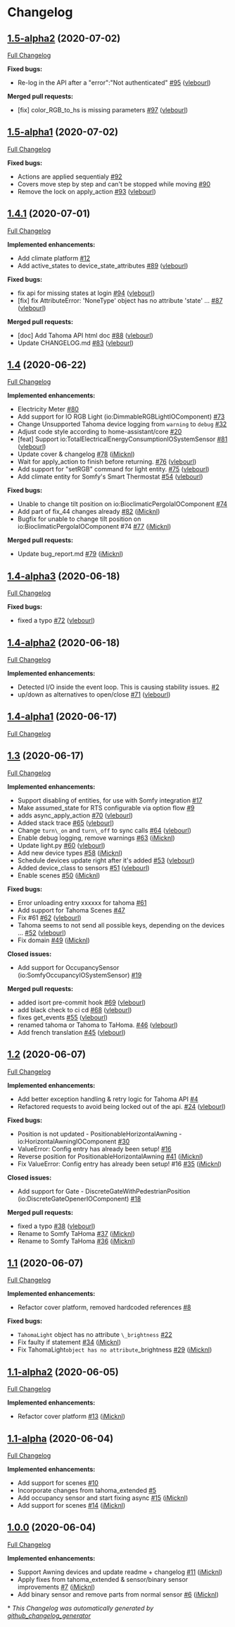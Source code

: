 # Changelog

## [1.5-alpha2](https://github.com/iMicknl/ha-tahoma/tree/1.5-alpha2) (2020-07-02)

[Full Changelog](https://github.com/iMicknl/ha-tahoma/compare/1.5-alpha1...1.5-alpha2)

**Fixed bugs:**

- Re-log in the API after a "error":"Not authenticated" [\#95](https://github.com/iMicknl/ha-tahoma/pull/95) ([vlebourl](https://github.com/vlebourl))

**Merged pull requests:**

- \[fix\] color\_RGB\_to\_hs is missing parameters [\#97](https://github.com/iMicknl/ha-tahoma/pull/97) ([vlebourl](https://github.com/vlebourl))

## [1.5-alpha1](https://github.com/iMicknl/ha-tahoma/tree/1.5-alpha1) (2020-07-02)

[Full Changelog](https://github.com/iMicknl/ha-tahoma/compare/1.4.1...1.5-alpha1)

**Fixed bugs:**

- Actions are applied sequentialy [\#92](https://github.com/iMicknl/ha-tahoma/issues/92)
- Covers move step by step and can't be stopped while moving [\#90](https://github.com/iMicknl/ha-tahoma/issues/90)
- Remove the lock on apply\_action [\#93](https://github.com/iMicknl/ha-tahoma/pull/93) ([vlebourl](https://github.com/vlebourl))

## [1.4.1](https://github.com/iMicknl/ha-tahoma/tree/1.4.1) (2020-07-01)

[Full Changelog](https://github.com/iMicknl/ha-tahoma/compare/1.4...1.4.1)

**Implemented enhancements:**

- Add climate platform [\#12](https://github.com/iMicknl/ha-tahoma/issues/12)
- Add active\_states to device\_state\_attributes [\#89](https://github.com/iMicknl/ha-tahoma/pull/89) ([vlebourl](https://github.com/vlebourl))

**Fixed bugs:**

- fix api for missing states at login [\#94](https://github.com/iMicknl/ha-tahoma/pull/94) ([vlebourl](https://github.com/vlebourl))
- \[fix\] fix AttributeError: 'NoneType' object has no attribute 'state' … [\#87](https://github.com/iMicknl/ha-tahoma/pull/87) ([vlebourl](https://github.com/vlebourl))

**Merged pull requests:**

- \[doc\] Add Tahoma API html doc [\#88](https://github.com/iMicknl/ha-tahoma/pull/88) ([vlebourl](https://github.com/vlebourl))
- Update CHANGELOG.md [\#83](https://github.com/iMicknl/ha-tahoma/pull/83) ([vlebourl](https://github.com/vlebourl))

## [1.4](https://github.com/iMicknl/ha-tahoma/tree/1.4) (2020-06-22)

[Full Changelog](https://github.com/iMicknl/ha-tahoma/compare/1.4-alpha3...1.4)

**Implemented enhancements:**

- Electricity Meter [\#80](https://github.com/iMicknl/ha-tahoma/issues/80)
- Add support for IO RGB Light \(io:DimmableRGBLightIOComponent\) [\#73](https://github.com/iMicknl/ha-tahoma/issues/73)
- Change Unsupported Tahoma device logging from `warning` to `debug` [\#32](https://github.com/iMicknl/ha-tahoma/issues/32)
- Adjust code style according to home-assistant/core [\#20](https://github.com/iMicknl/ha-tahoma/issues/20)
- \[feat\] Support io:TotalElectricalEnergyConsumptionIOSystemSensor [\#81](https://github.com/iMicknl/ha-tahoma/pull/81) ([vlebourl](https://github.com/vlebourl))
- Update cover & changelog [\#78](https://github.com/iMicknl/ha-tahoma/pull/78) ([iMicknl](https://github.com/iMicknl))
- Wait for apply\_action to finish before returning. [\#76](https://github.com/iMicknl/ha-tahoma/pull/76) ([vlebourl](https://github.com/vlebourl))
- Add support for "setRGB" command for light entity. [\#75](https://github.com/iMicknl/ha-tahoma/pull/75) ([vlebourl](https://github.com/vlebourl))
- Add climate entity for Somfy's Smart Thermostat [\#54](https://github.com/iMicknl/ha-tahoma/pull/54) ([vlebourl](https://github.com/vlebourl))

**Fixed bugs:**

- Unable to change tilt position on io:BioclimaticPergolaIOComponent [\#74](https://github.com/iMicknl/ha-tahoma/issues/74)
- Add part of fix\_44 changes already [\#82](https://github.com/iMicknl/ha-tahoma/pull/82) ([iMicknl](https://github.com/iMicknl))
- Bugfix for unable to change tilt position on io:BioclimaticPergolaIOComponent \#74 [\#77](https://github.com/iMicknl/ha-tahoma/pull/77) ([iMicknl](https://github.com/iMicknl))

**Merged pull requests:**

- Update bug\_report.md [\#79](https://github.com/iMicknl/ha-tahoma/pull/79) ([iMicknl](https://github.com/iMicknl))

## [1.4-alpha3](https://github.com/iMicknl/ha-tahoma/tree/1.4-alpha3) (2020-06-18)

[Full Changelog](https://github.com/iMicknl/ha-tahoma/compare/1.4-alpha2...1.4-alpha3)

**Fixed bugs:**

- fixed a typo [\#72](https://github.com/iMicknl/ha-tahoma/pull/72) ([vlebourl](https://github.com/vlebourl))

## [1.4-alpha2](https://github.com/iMicknl/ha-tahoma/tree/1.4-alpha2) (2020-06-18)

[Full Changelog](https://github.com/iMicknl/ha-tahoma/compare/1.4-alpha1...1.4-alpha2)

**Implemented enhancements:**

- Detected I/O inside the event loop. This is causing stability issues.  [\#2](https://github.com/iMicknl/ha-tahoma/issues/2)
- up/down as alternatives to open/close [\#71](https://github.com/iMicknl/ha-tahoma/pull/71) ([vlebourl](https://github.com/vlebourl))

## [1.4-alpha1](https://github.com/iMicknl/ha-tahoma/tree/1.4-alpha1) (2020-06-17)

[Full Changelog](https://github.com/iMicknl/ha-tahoma/compare/1.3...1.4-alpha1)

## [1.3](https://github.com/iMicknl/ha-tahoma/tree/1.3) (2020-06-17)

[Full Changelog](https://github.com/iMicknl/ha-tahoma/compare/1.2...1.3)

**Implemented enhancements:**

- Support disabling of entities, for use with Somfy integration [\#17](https://github.com/iMicknl/ha-tahoma/issues/17)
- Make assumed\_state for RTS configurable via option flow [\#9](https://github.com/iMicknl/ha-tahoma/issues/9)
- adds async\_apply\_action [\#70](https://github.com/iMicknl/ha-tahoma/pull/70) ([vlebourl](https://github.com/vlebourl))
- Added stack trace [\#65](https://github.com/iMicknl/ha-tahoma/pull/65) ([vlebourl](https://github.com/vlebourl))
- Change `turn\_on` and `turn\_off` to sync calls  [\#64](https://github.com/iMicknl/ha-tahoma/pull/64) ([vlebourl](https://github.com/vlebourl))
- Enable debug logging, remove warnings [\#63](https://github.com/iMicknl/ha-tahoma/pull/63) ([iMicknl](https://github.com/iMicknl))
- Update light.py [\#60](https://github.com/iMicknl/ha-tahoma/pull/60) ([vlebourl](https://github.com/vlebourl))
- Add new device types [\#58](https://github.com/iMicknl/ha-tahoma/pull/58) ([iMicknl](https://github.com/iMicknl))
- Schedule devices update right after it's added [\#53](https://github.com/iMicknl/ha-tahoma/pull/53) ([vlebourl](https://github.com/vlebourl))
- Added device\_class to sensors [\#51](https://github.com/iMicknl/ha-tahoma/pull/51) ([vlebourl](https://github.com/vlebourl))
- Enable scenes [\#50](https://github.com/iMicknl/ha-tahoma/pull/50) ([iMicknl](https://github.com/iMicknl))

**Fixed bugs:**

- Error unloading entry xxxxxx for tahoma [\#61](https://github.com/iMicknl/ha-tahoma/issues/61)
- Add support for Tahoma Scenes [\#47](https://github.com/iMicknl/ha-tahoma/issues/47)
- Fix \#61 [\#62](https://github.com/iMicknl/ha-tahoma/pull/62) ([vlebourl](https://github.com/vlebourl))
- Tahoma seems to not send all possible keys, depending on the devices … [\#52](https://github.com/iMicknl/ha-tahoma/pull/52) ([vlebourl](https://github.com/vlebourl))
- Fix domain [\#49](https://github.com/iMicknl/ha-tahoma/pull/49) ([iMicknl](https://github.com/iMicknl))

**Closed issues:**

- Add support for OccupancySensor \(io:SomfyOccupancyIOSystemSensor\) [\#19](https://github.com/iMicknl/ha-tahoma/issues/19)

**Merged pull requests:**

- added isort pre-commit hook [\#69](https://github.com/iMicknl/ha-tahoma/pull/69) ([vlebourl](https://github.com/vlebourl))
- add black check to ci cd [\#68](https://github.com/iMicknl/ha-tahoma/pull/68) ([vlebourl](https://github.com/vlebourl))
- fixes get\_events [\#55](https://github.com/iMicknl/ha-tahoma/pull/55) ([vlebourl](https://github.com/vlebourl))
- renamed tahoma or Tahoma to TaHoma. [\#46](https://github.com/iMicknl/ha-tahoma/pull/46) ([vlebourl](https://github.com/vlebourl))
- Add french translation [\#45](https://github.com/iMicknl/ha-tahoma/pull/45) ([vlebourl](https://github.com/vlebourl))

## [1.2](https://github.com/iMicknl/ha-tahoma/tree/1.2) (2020-06-07)

[Full Changelog](https://github.com/iMicknl/ha-tahoma/compare/1.1...1.2)

**Implemented enhancements:**

- Add better exception handling & retry logic for Tahoma API [\#4](https://github.com/iMicknl/ha-tahoma/issues/4)
- Refactored requests to avoid being locked out of the api. [\#24](https://github.com/iMicknl/ha-tahoma/pull/24) ([vlebourl](https://github.com/vlebourl))

**Fixed bugs:**

- Position is not updated - PositionableHorizontalAwning - io:HorizontalAwningIOComponent [\#30](https://github.com/iMicknl/ha-tahoma/issues/30)
- ValueError: Config entry has already been setup! [\#16](https://github.com/iMicknl/ha-tahoma/issues/16)
- Reverse position for PositionableHorizontalAwning [\#41](https://github.com/iMicknl/ha-tahoma/pull/41) ([iMicknl](https://github.com/iMicknl))
- Fix ValueError: Config entry has already been setup! \#16 [\#35](https://github.com/iMicknl/ha-tahoma/pull/35) ([iMicknl](https://github.com/iMicknl))

**Closed issues:**

- Add support for Gate - DiscreteGateWithPedestrianPosition \(io:DiscreteGateOpenerIOComponent\) [\#18](https://github.com/iMicknl/ha-tahoma/issues/18)

**Merged pull requests:**

- fixed a typo [\#38](https://github.com/iMicknl/ha-tahoma/pull/38) ([vlebourl](https://github.com/vlebourl))
- Rename to Somfy TaHoma [\#37](https://github.com/iMicknl/ha-tahoma/pull/37) ([iMicknl](https://github.com/iMicknl))
- Rename to Somfy TaHoma [\#36](https://github.com/iMicknl/ha-tahoma/pull/36) ([iMicknl](https://github.com/iMicknl))

## [1.1](https://github.com/iMicknl/ha-tahoma/tree/1.1) (2020-06-07)

[Full Changelog](https://github.com/iMicknl/ha-tahoma/compare/1.1-alpha2...1.1)

**Implemented enhancements:**

- Refactor cover platform, removed hardcoded references [\#8](https://github.com/iMicknl/ha-tahoma/issues/8)

**Fixed bugs:**

- `TahomaLight` object has no attribute `\_brightness` [\#22](https://github.com/iMicknl/ha-tahoma/issues/22)
- Fix faulty if statement [\#34](https://github.com/iMicknl/ha-tahoma/pull/34) ([iMicknl](https://github.com/iMicknl))
- Fix TahomaLight` object has no attribute `\_brightness [\#29](https://github.com/iMicknl/ha-tahoma/pull/29) ([iMicknl](https://github.com/iMicknl))

## [1.1-alpha2](https://github.com/iMicknl/ha-tahoma/tree/1.1-alpha2) (2020-06-05)

[Full Changelog](https://github.com/iMicknl/ha-tahoma/compare/1.1-alpha...1.1-alpha2)

**Implemented enhancements:**

- Refactor cover platform [\#13](https://github.com/iMicknl/ha-tahoma/pull/13) ([iMicknl](https://github.com/iMicknl))

## [1.1-alpha](https://github.com/iMicknl/ha-tahoma/tree/1.1-alpha) (2020-06-04)

[Full Changelog](https://github.com/iMicknl/ha-tahoma/compare/1.0.0...1.1-alpha)

**Implemented enhancements:**

- Add support for scenes [\#10](https://github.com/iMicknl/ha-tahoma/issues/10)
- Incorporate changes from tahoma\_extended [\#5](https://github.com/iMicknl/ha-tahoma/issues/5)
- Add occupancy sensor and start fixing async [\#15](https://github.com/iMicknl/ha-tahoma/pull/15) ([iMicknl](https://github.com/iMicknl))
- Add support for scenes [\#14](https://github.com/iMicknl/ha-tahoma/pull/14) ([iMicknl](https://github.com/iMicknl))

## [1.0.0](https://github.com/iMicknl/ha-tahoma/tree/1.0.0) (2020-06-04)

[Full Changelog](https://github.com/iMicknl/ha-tahoma/compare/014ff6a7acc5ca5a88cd78f695b7505ca2f01f1e...1.0.0)

**Implemented enhancements:**

- Support Awning devices and update readme + changelog [\#11](https://github.com/iMicknl/ha-tahoma/pull/11) ([iMicknl](https://github.com/iMicknl))
- Apply fixes from tahoma\_extended & sensor/binary sensor improvements [\#7](https://github.com/iMicknl/ha-tahoma/pull/7) ([iMicknl](https://github.com/iMicknl))
- Add binary sensor and remove parts from normal sensor [\#6](https://github.com/iMicknl/ha-tahoma/pull/6) ([iMicknl](https://github.com/iMicknl))



\* *This Changelog was automatically generated by [github_changelog_generator](https://github.com/github-changelog-generator/github-changelog-generator)*
